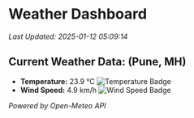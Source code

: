 
# Weather Dashboard

_Last Updated: 2025-01-12 05:09:14_

## Current Weather Data: (Pune, MH)
- **Temperature:** 23.9 °C ![Temperature Badge](https://img.shields.io/badge/Temperature-Medium%20Temp-green)
- **Wind Speed:** 4.9 km/h ![Wind Speed Badge](https://img.shields.io/badge/Wind%20Speed-Low%20Wind-blue)

*Powered by Open-Meteo API*
